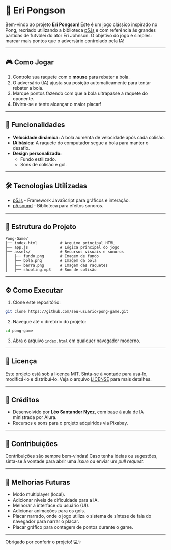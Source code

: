 # 🏓 Eri Pongson

Bem-vindo ao projeto **Eri Pongson**! Este é um jogo clássico inspirado no Pong, recriado utilizando a biblioteca [p5.js](https://p5js.org/) e com referência às grandes partidas de futvôlei do ator Eri Johnson. O objetivo do jogo é simples: marcar mais pontos que o adversário controlado pela IA!

---

## 🎮 Como Jogar

1. Controle sua raquete com o **mouse** para rebater a bola.
2. O adversário (IA) ajusta sua posição automaticamente para tentar rebater a bola.
3. Marque pontos fazendo com que a bola ultrapasse a raquete do oponente.
4. Divirta-se e tente alcançar o maior placar!

---

## 🚀 Funcionalidades


- **Velocidade dinâmica:** A bola aumenta de velocidade após cada colisão.
- **IA básica:** A raquete do computador segue a bola para manter o desafio.
- **Design personalizado:**
  - Fundo estilizado.
  - Sons de colisão e gol.

---

## 🛠️ Tecnologias Utilizadas

- [p5.js](https://p5js.org/) - Framework JavaScript para gráficos e interação.
- [p5.sound](https://p5js.org/reference/#/libraries/p5.sound) - Biblioteca para efeitos sonoros.

---

## 📂 Estrutura do Projeto

```
Pong-Game/
├── index.html          # Arquivo principal HTML
├── app.js              # Lógica principal do jogo
├── assets/             # Recursos visuais e sonoros
│   ├── fundo.png       # Imagem de fundo
│   ├── bola.png        # Imagem da bola
│   ├── barra.png       # Imagem das raquetes
│   ├── shooting.mp3    # Som de colisão
```

---

## ⚙️ Como Executar

1. Clone este repositório:

```bash
git clone https://github.com/seu-usuario/pong-game.git
```

2. Navegue até o diretório do projeto:

```bash
cd pong-game
```

3. Abra o arquivo `index.html` em qualquer navegador moderno.

---

## 📜 Licença

Este projeto está sob a licença MIT. Sinta-se à vontade para usá-lo, modificá-lo e distribuí-lo. Veja o arquivo [LICENSE](LICENSE) para mais detalhes.

---

## 📢 Créditos

- Desenvolvido por **Léo Santander Nycz**, com base à aula de IA ministrada por Alura.
- Recursos e sons para o projeto adquiridos via Pixabay.

---

## 🌟 Contribuições

Contribuições são sempre bem-vindas! Caso tenha ideias ou sugestões, sinta-se à vontade para abrir uma *issue* ou enviar um *pull request*.

---

## 🚧 Melhorias Futuras

- Modo multiplayer (local).
- Adicionar níveis de dificuldade para a IA.
- Melhorar a interface do usuário (UI).
- Adicionar animações para os gols.
- Placar narrado, onde o jogo utiliza o sistema de síntese de fala do navegador para narrar o placar.
- Placar gráfico para contagem de pontos durante o game.

---

Obrigado por conferir o projeto! 💻✨

